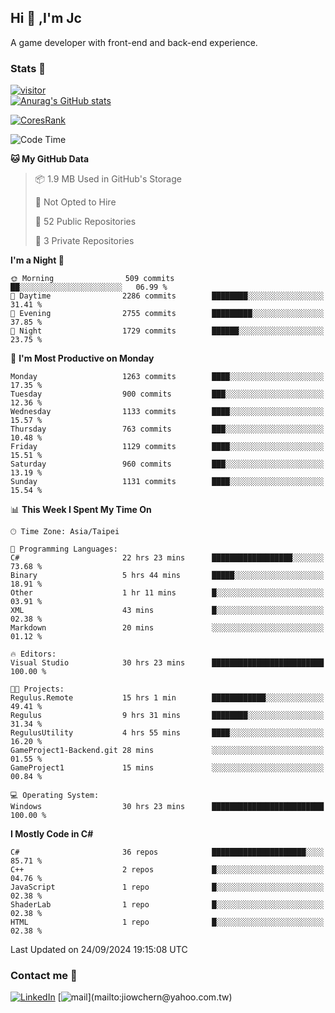 ## Hi 👋 ,I'm Jc  

A game developer with front-end and back-end experience.  

### Stats  📝
[![visitor](https://visitor-badge.glitch.me/badge?page_id=jiowchern.jiowchern&style=flat-square&color=0088cc)](https://visitor-badge.glitch.me/badge?page_id=jiowchern.jiowchern&style=flat-square&color=0088cc)  
[![Anurag's GitHub stats](https://github-readme-stats.vercel.app/api?username=jiowchern&count_private=true&&show_icons=true)](https://github.com/anuraghazra/github-readme-stats)  
<!-- [![trophy](https://github-profile-trophy.vercel.app/?username=jiowchern)](https://github.com/ryo-ma/github-profile-trophy)   -->
[![CoresRank](https://cr-ss-service.azurewebsites.net/api/ScreenShot?widget=summary&username=jiowchern)](https://cr-ss-service.azurewebsites.net/api/ScreenShot?widget=summary&username=jiowchern)


<!--START_SECTION:waka-->
![Code Time](http://img.shields.io/badge/Code%20Time-1%2C173%20hrs%2051%20mins-blue)

**🐱 My GitHub Data** 

> 📦 1.9 MB Used in GitHub's Storage 
 > 
> 🚫 Not Opted to Hire
 > 
> 📜 52 Public Repositories 
 > 
> 🔑 3 Private Repositories 
 > 
**I'm a Night 🦉** 

```text
🌞 Morning                509 commits         ██░░░░░░░░░░░░░░░░░░░░░░░   06.99 % 
🌆 Daytime                2286 commits        ████████░░░░░░░░░░░░░░░░░   31.41 % 
🌃 Evening                2755 commits        █████████░░░░░░░░░░░░░░░░   37.85 % 
🌙 Night                  1729 commits        ██████░░░░░░░░░░░░░░░░░░░   23.75 % 
```
📅 **I'm Most Productive on Monday** 

```text
Monday                   1263 commits        ████░░░░░░░░░░░░░░░░░░░░░   17.35 % 
Tuesday                  900 commits         ███░░░░░░░░░░░░░░░░░░░░░░   12.36 % 
Wednesday                1133 commits        ████░░░░░░░░░░░░░░░░░░░░░   15.57 % 
Thursday                 763 commits         ███░░░░░░░░░░░░░░░░░░░░░░   10.48 % 
Friday                   1129 commits        ████░░░░░░░░░░░░░░░░░░░░░   15.51 % 
Saturday                 960 commits         ███░░░░░░░░░░░░░░░░░░░░░░   13.19 % 
Sunday                   1131 commits        ████░░░░░░░░░░░░░░░░░░░░░   15.54 % 
```


📊 **This Week I Spent My Time On** 

```text
🕑︎ Time Zone: Asia/Taipei

💬 Programming Languages: 
C#                       22 hrs 23 mins      ██████████████████░░░░░░░   73.68 % 
Binary                   5 hrs 44 mins       █████░░░░░░░░░░░░░░░░░░░░   18.91 % 
Other                    1 hr 11 mins        █░░░░░░░░░░░░░░░░░░░░░░░░   03.91 % 
XML                      43 mins             █░░░░░░░░░░░░░░░░░░░░░░░░   02.38 % 
Markdown                 20 mins             ░░░░░░░░░░░░░░░░░░░░░░░░░   01.12 % 

🔥 Editors: 
Visual Studio            30 hrs 23 mins      █████████████████████████   100.00 % 

🐱‍💻 Projects: 
Regulus.Remote           15 hrs 1 min        ████████████░░░░░░░░░░░░░   49.41 % 
Regulus                  9 hrs 31 mins       ████████░░░░░░░░░░░░░░░░░   31.34 % 
RegulusUtility           4 hrs 55 mins       ████░░░░░░░░░░░░░░░░░░░░░   16.20 % 
GameProject1-Backend.git 28 mins             ░░░░░░░░░░░░░░░░░░░░░░░░░   01.55 % 
GameProject1             15 mins             ░░░░░░░░░░░░░░░░░░░░░░░░░   00.84 % 

💻 Operating System: 
Windows                  30 hrs 23 mins      █████████████████████████   100.00 % 
```

**I Mostly Code in C#** 

```text
C#                       36 repos            █████████████████████░░░░   85.71 % 
C++                      2 repos             █░░░░░░░░░░░░░░░░░░░░░░░░   04.76 % 
JavaScript               1 repo              █░░░░░░░░░░░░░░░░░░░░░░░░   02.38 % 
ShaderLab                1 repo              █░░░░░░░░░░░░░░░░░░░░░░░░   02.38 % 
HTML                     1 repo              █░░░░░░░░░░░░░░░░░░░░░░░░   02.38 % 
```




 Last Updated on 24/09/2024 19:15:08 UTC
<!--END_SECTION:waka-->



### Contact me 💬
[![LinkedIn](https://img.shields.io/badge/-JiowchernChen-0077B5?style==flat-square&logo=LinkedIn&logoColor=white)](https://www.linkedin.com/in/jiowchern-chen-4aaa90b7/) [![mail](https://img.shields.io/badge/-jiowchern%40yahoo.com.tw-blueviolet?style=flat-square&logo=yahoo!)](mailto:jiowchern@yahoo.com.tw)    

<!-- [![Linkedin Badge](https://img.shields.io/badge/-LinkedIn-blue?style=flat-square&logo=Linkedin&logoColor=white&link=https://www.linkedin.com/in/jiowchern-chen-4aaa90b7/)](https://www.linkedin.com/in/jiowchern-chen-4aaa90b7/) -->


<!--
**jiowchern/jiowchern** is a ✨ _special_ ✨ repository because its `README.md` (this file) appears on your GitHub profile.

Here are some ideas to get you started:

- 🔭 I’m currently working on ...
- 🌱 I’m currently learning ...
- 👯 I’m looking to collaborate on ...
- 🤔 I’m looking for help with ...
- 💬 Ask me about ...
- 📫 How to reach me: ...
- 😄 Pronouns: ...
- ⚡ Fun fact: ...
-->

